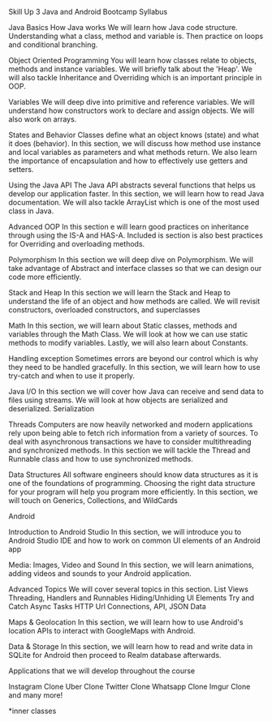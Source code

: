 Skill Up 3 Java and Android Bootcamp Syllabus

Java Basics
How Java works
We will learn how Java code structure. Understanding what a class, method and variable is. Then practice on loops and conditional branching.

Object Oriented Programming
You will learn how classes relate to objects, methods and instance variables. We will briefly talk about the 'Heap'. We will also tackle Inheritance and Overriding which is an important principle in OOP.

Variables
We will deep dive into primitive and reference variables. We will understand how constructors work to declare and assign objects. We will also work on arrays.

States and Behavior
Classes define what an object knows (state) and what it does (behavior). In this section, we will discuss how method use instance and local variables as parameters and what methods return. We also learn the importance of encapsulation and how to effectively use getters and setters.


Using the Java API
The Java API abstracts several functions that helps us develop our application faster. In this section, we will learn how to read Java documentation. We will also tackle ArrayList which is one of the most used class in Java.


Advanced OOP
In this section e will learn good practices on inheritance through using the IS-A and HAS-A. Included is section is also best practices for Overriding and overloading methods.

Polymorphism
In this section we will deep dive on Polymorphism. We will take advantage of Abstract and interface classes so that we can design our code more efficiently.


Stack and Heap
In this section we will learn the Stack and Heap to understand the life of an object and how methods are called. We will revisit constructors, overloaded constructors, and superclasses


Math
In this section, we will learn about Static classes, methods and variables through the Math Class. We will look at how we can use static methods to modify variables. Lastly, we will also learn about Constants.


Handling exception
Sometimes errors are beyond our control which is why they need to be handled gracefully. In this section, we will learn how to use try-catch and when to use it properly.

Java I/O
In this section we will cover how Java can receive and send data to files using streams. We will look at how objects are serialized and deserialized.
Serialization

Threads
Computers are now heavily networked and modern applications rely upon being able to fetch rich information from a variety of sources. To deal with asynchronous transactions we have to consider multithreading and synchronized methods. In this section we will tackle the Thread and Runnable class and how to use synchronized methods.


Data Structures
All software engineers should know data structures as it is one of the foundations of programming. Choosing the right data structure for your program will help you program more efficiently. In this section, we will touch on Generics, Collections, and WildCards


Android

Introduction to Android Studio
In this section, we will introduce you to Android Studio IDE and how to work on common UI elements of an Android app

Media: Images, Video and Sound
In this section, we will learn animations, adding videos and sounds to your Android application.

Advanced Topics
We will cover several topics in this section.
List Views
Threading, Handlers and Runnables
Hiding/Unhiding UI Elements
Try and Catch
Async Tasks
HTTP Url Connections, API, JSON Data

Maps & Geolocation
In this section, we will learn how to use Android's location APIs to interact with GoogleMaps with Android.

Data & Storage
In this section, we will learn how to read and write data in SQLite for Android then proceed to Realm database afterwards.

Applications that we will develop throughout the course

Instagram Clone
Uber Clone
Twitter Clone
Whatsapp Clone
Imgur Clone
and many more!



*inner classes
